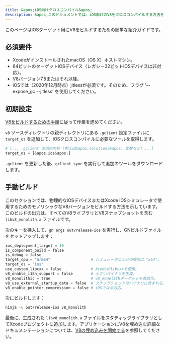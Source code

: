 ```yaml
---
title: &apos;iOS向けクロスコンパイル&apos;
description: &apos;このドキュメントでは、iOS向けのV8をクロスコンパイルする方法を説明します。&apos;
---
```

このページはiOSターゲット用にV8をビルドするための簡単な紹介ガイドです。

## 必須要件

- XcodeがインストールされたmacOS（OS X）ホストマシン。
- 64ビットのターゲットiOSデバイス（レガシー32ビットiOSデバイスは非対応）。
- V8バージョン7.5またはそれ以降。
- iOSでは（2020年12月時点）jitlessが必須です。そのため、フラグ &apos;--expose_gc --jitless&apos; を使用してください。

## 初期設定

[V8をビルドするための手順](/docs/build)に従って作業を進めてください。

`v8` ソースディレクトリの親ディレクトリにある `.gclient` 設定ファイルに `target_os` を追加して、iOSクロスコンパイルに必要なツールを取得します。

```python
# [... .gclient の他の内容 (例えば&apos;solutions&apos; 変数など) ...]
target_os = [&apos;ios&apos;]
```

`.gclient` を更新した後、`gclient sync` を実行して追加のツールをダウンロードします。

## 手動ビルド

このセクションでは、物理的なiOSデバイスまたはXcode iOSシミュレータで使用するためのモノリシックなV8バージョンをビルドする方法を示しています。このビルドの出力は、すべてのV8ライブラリとV8スナップショットを含む `libv8_monolith.a` ファイルです。

次のキーを挿入して、`gn args out/release-ios` を実行し、GNビルドファイルをセットアップします：

```python
ios_deployment_target = 10
is_component_build = false
is_debug = false
target_cpu = "arm64"                  # シミュレータビルドの場合は "x64"。
target_os = "ios"
use_custom_libcxx = false             # Xcodeのlibcxxを使用。
v8_enable_i18n_support = false        # 小さいバイナリを生成。
v8_monolithic = true                  # v8_monolithターゲットを有効化。
v8_use_external_startup_data = false  # スナップショットはバイナリに含まれる。
v8_enable_pointer_compression = false # iOSでは未対応。
```

次にビルドします：

```bash
ninja -C out/release-ios v8_monolith
```

最後に、生成された `libv8_monolith.a` ファイルをスタティックライブラリとしてXcodeプロジェクトに追加します。アプリケーションにV8を埋め込む詳細なドキュメンテーションについては、[V8の埋め込みを開始する](/docs/embed)を参照してください。
